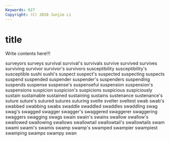 ```yaml
---
Keywords: 627
Copyright: (C) 2020 Junjie Li
---
```


# title

Write contents here!!!

surveyors 
surveys 
survival 
survival's 
survivals 
survive 
survived
survives 
surviving 
survivor 
survivor's 
survivors 
susceptibility 
susceptibility's 
susceptible 
sushi 
sushi's
suspect 
suspect's 
suspected 
suspecting 
suspects 
suspend 
suspended 
suspender 
suspender's 
suspenders
suspending 
suspends 
suspense 
suspense's 
suspenseful 
suspension 
suspension's 
suspensions 
suspicion 
suspicion's
suspicions 
suspicious 
suspiciously 
sustain 
sustainable 
sustained 
sustaining 
sustains 
sustenance 
sustenance's
suture 
suture's 
sutured 
sutures 
suturing 
svelte 
svelter 
sveltest 
swab 
swab's
swabbed 
swabbing 
swabs 
swaddle 
swaddled 
swaddles 
swaddling 
swag 
swag's 
swagged
swagger 
swagger's 
swaggered 
swaggerer 
swaggering 
swaggers 
swagging 
swags 
swain 
swain's
swains 
swallow 
swallow's 
swallowed 
swallowing 
swallows 
swallowtail 
swallowtail's 
swallowtails 
swam
swami 
swami's 
swamis 
swamp 
swamp's 
swamped 
swampier 
swampiest 
swamping 
swamps
swampy 
swan 
